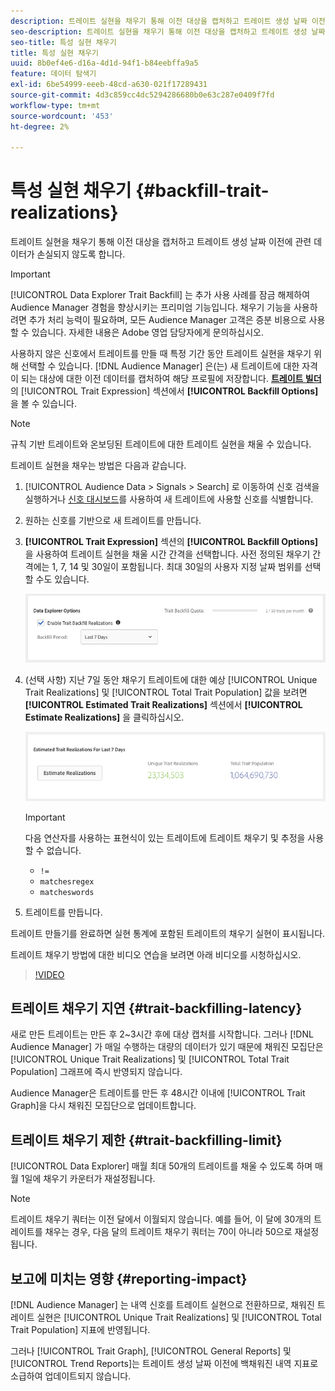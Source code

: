 ```yaml
---
description: 트레이트 실현을 채우기 통해 이전 대상을 캡처하고 트레이트 생성 날짜 이전에 관련 데이터가 손실되지 않도록 합니다.
seo-description: 트레이트 실현을 채우기 통해 이전 대상을 캡처하고 트레이트 생성 날짜 이전에 관련 데이터가 손실되지 않도록 합니다.
seo-title: 특성 실현 채우기
title: 특성 실현 채우기
uuid: 8b0ef4e6-d16a-4d1d-94f1-b84eebffa9a5
feature: 데이터 탐색기
exl-id: 6be54999-eeeb-48cd-a630-021f17289431
source-git-commit: 4d3c859cc4dc5294286680b0e63c287e0409f7fd
workflow-type: tm+mt
source-wordcount: '453'
ht-degree: 2%

---
```


# 특성 실현 채우기 {#backfill-trait-realizations}

트레이트 실현을 채우기 통해 이전 대상을 캡처하고 트레이트 생성 날짜 이전에 관련 데이터가 손실되지 않도록 합니다.

>[!IMPORTANT]
>
>[!UICONTROL Data Explorer Trait Backfill] 는 추가 사용 사례를 잠금 해제하여 Audience Manager 경험을 향상시키는 프리미엄 기능입니다. 채우기 기능을 사용하려면 추가 처리 능력이 필요하며, 모든 Audience Manager 고객은 증분 비용으로 사용할 수 있습니다. 자세한 내용은 Adobe 영업 담당자에게 문의하십시오.

사용하지 않은 신호에서 트레이트를 만들 때 특정 기간 동안 트레이트 실현을 채우기 위해 선택할 수 있습니다. [!DNL Audience Manager] 은(는) 새 트레이트에 대한 자격이 되는 대상에 대한 이전 데이터를 캡처하여 해당 프로필에 저장합니다. **[트레이트 빌더](../../features/traits/about-trait-builder.md)**&#x200B;의 [!UICONTROL Trait Expression] 섹션에서 **[!UICONTROL Backfill Options]**&#x200B;을 볼 수 있습니다.

>[!NOTE]
>
>규칙 기반 트레이트와 온보딩된 트레이트에 대한 트레이트 실현을 채울 수 있습니다.

트레이트 실현을 채우는 방법은 다음과 같습니다.

1. [!UICONTROL Audience Data > Signals > Search] 로 이동하여 신호 검색을 실행하거나 [신호 대시보드](../../features/data-explorer/data-explorer-signals-dashboard.md)를 사용하여 새 트레이트에 사용할 신호를 식별합니다.
1. 원하는 신호를 기반으로 새 트레이트를 만듭니다.
1. **[!UICONTROL Trait Expression]** 섹션의 **[!UICONTROL Backfill Options]**&#x200B;을 사용하여 트레이트 실현을 채울 시간 간격을 선택합니다. 사전 정의된 채우기 간격에는 1, 7, 14 및 30일이 포함됩니다. 최대 30일의 사용자 지정 날짜 범위를 선택할 수도 있습니다.

   ![트레이트 채우기](assets/signals-trait-backfill.png)

1. (선택 사항) 지난 7일 동안 채우기 트레이트에 대한 예상 [!UICONTROL Unique Trait Realizations] 및 [!UICONTROL Total Trait Population] 값을 보려면 **[!UICONTROL Estimated Trait Realizations]** 섹션에서 **[!UICONTROL Estimate Realizations]** 을 클릭하십시오.

   ![예상 트레이트 실현](assets/estimate-trait-realizations.png)

   >[!IMPORTANT]
   >
   >다음 연산자를 사용하는 표현식이 있는 트레이트에 트레이트 채우기 및 추정을 사용할 수 없습니다.
   >    * `!=`
   >    * `matchesregex`
   >    * `matcheswords`

1. 트레이트를 만듭니다.

트레이트 만들기를 완료하면 실현 통계에 포함된 트레이트의 채우기 실현이 표시됩니다.

트레이트 채우기 방법에 대한 비디오 연습을 보려면 아래 비디오를 시청하십시오.

>[!VIDEO](https://video.tv.adobe.com/v/25169/)

## 트레이트 채우기 지연 {#trait-backfilling-latency}

새로 만든 트레이트는 만든 후 2~3시간 후에 대상 캡처를 시작합니다. 그러나 [!DNL Audience Manager] 가 매일 수행하는 대량의 데이터가 있기 때문에 채워진 모집단은 [!UICONTROL Unique Trait Realizations] 및 [!UICONTROL Total Trait Population] 그래프에 즉시 반영되지 않습니다.

Audience Manager은 트레이트를 만든 후 48시간 이내에 [!UICONTROL Trait Graph]을 다시 채워진 모집단으로 업데이트합니다.

## 트레이트 채우기 제한 {#trait-backfilling-limit}

[!UICONTROL Data Explorer] 매월 최대 50개의 트레이트를 채울 수 있도록 하며 매월 1일에 채우기 카운터가 재설정됩니다.

>[!NOTE]
>
>트레이트 채우기 쿼터는 이전 달에서 이월되지 않습니다. 예를 들어, 이 달에 30개의 트레이트를 채우는 경우, 다음 달의 트레이트 채우기 쿼터는 70이 아니라 50으로 재설정됩니다.

## 보고에 미치는 영향 {#reporting-impact}

[!DNL Audience Manager] 는 내역 신호를 트레이트 실현으로 전환하므로, 채워진 트레이트 실현은 [!UICONTROL Unique Trait Realizations] 및 [!UICONTROL Total Trait Population] 지표에 반영됩니다.

그러나 [!UICONTROL Trait Graph], [!UICONTROL General Reports] 및 [!UICONTROL Trend Reports]는 트레이트 생성 날짜 이전에 백채워진 내역 지표로 소급하여 업데이트되지 않습니다.
